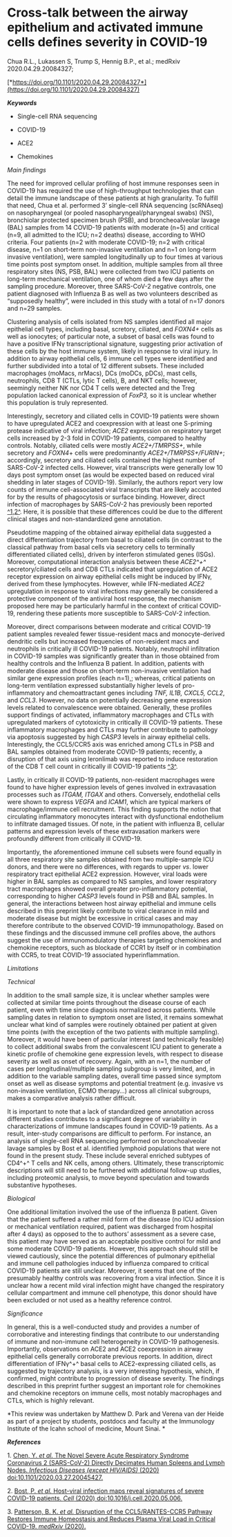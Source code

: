 **Cross-talk between the airway epithelium and activated immune cells defines severity in COVID-19**
====================================================================================================

Chua R.L., Lukassen S, Trump S, Hennig B.P., et al.; medRxiv
2020.04.29.20084327;

[*https://doi.org/10.1101/2020.04.29.20084327*](https://doi.org/10.1101/2020.04.29.20084327)

***Keywords***

-   Single-cell RNA sequencing

-   COVID-19

-   ACE2

-   Chemokines

*Main findings*

The need for improved cellular profiling of host immune responses seen
in COVID-19 has required the use of high-throughput technologies that
can detail the immune landscape of these patients at high granularity.
To fulfill that need, Chua et al. performed 3’ single-cell RNA
sequencing (scRNAseq) on nasopharyngeal (or pooled
nasopharyngeal/pharyngeal swabs) (NS), bronchiolar protected specimen
brush (PSB), and broncheoalveolar lavage (BAL) samples from 14 COVID-19
patients with moderate (n=5) and critical (n=9, all admitted to the ICU;
n=2 deaths) disease, according to WHO criteria. Four patients (n=2 with
moderate COVID-19; n=2 with critical disease, n=1 on short-term
non-invasive ventilation and n=1 on long-term invasive ventilation),
were sampled longitudinally up to four times at various time points post
symptom onset. In addition, multiple samples from all three respiratory
sites (NS, PSB, BAL) were collected from two ICU patients on long-term
mechanical ventilation, one of whom died a few days after the sampling
procedure. Moreover, three SARS-CoV-2 negative controls, one patient
diagnosed with Influenza B as well as two volunteers described as
“supposedly healthy”, were included in this study with a total of n=17
donors and n=29 samples.

Clustering analysis of cells isolated from NS samples identified all
major epithelial cell types, including basal, scretory, ciliated, and
*FOXN4+* cells as well as ionocytes; of particular note, a subset of
basal cells was found to have a positive IFNγ transcriptional signature,
suggesting prior activation of these cells by the host immune system,
likely in response to viral injury. In addition to airway epithelial
cells, 6 immune cell types were identified and further subdivided into a
total of 12 different subsets. These included macrophages (moMacs,
nrMacs), DCs (moDCs, pDCs), mast cells, neutrophils, CD8 T (CTLs, lytic
T cells), B, and NKT cells; however, seemingly neither NK nor CD4 T
cells were detected and the Treg population lacked canonical expression
of *FoxP3,* so it is unclear whether this population is truly
represented.

Interestingly, secretory and ciliated cells in COVID-19 patients were
shown to have upregulated ACE2 and coexpression with at least one
S-priming protease indicative of viral infection; *ACE2* expression on
respiratory target cells increased by 2-3 fold in COVID-19 patients,
compared to healthy controls. Notably, ciliated cells were mostly
*ACE2+/TMRPSS+*, while secretory and *FOXN4*+ cells were predominantly
*ACE2+/TMRPSS+/FURIN+*; accordingly, secretory and ciliated cells
contained the highest number of SARS-CoV-2 infected cells. However,
viral transcripts were generally low 10 days post symptom onset (as
would be expected based on reduced viral shedding in later stages of
COVID-19). Similarly, the authors report very low counts of immune
cell-associated viral transcripts that are likely accounted for by the
results of phagocytosis or surface binding. However, direct infection of
macrophages by SARS-CoV-2 has previously been reported
[^1,2^](https://paperpile.com/c/0qRp0H/qZnZ+hPdH). Here, it is possible
that these differences could be due to the different clinical stages and
non-standardized gene annotation.

Pseudotime mapping of the obtained airway epithelial data suggested a
direct differentiation trajectory from basal to ciliated cells (in
contrast to the classical pathway from basal cells via secretory cells
to terminally differentiated ciliated cells), driven by interferon
stimulated genes (ISGs). Moreover, computational interaction analysis
between these *ACE2^+^* secretory/ciliated cells and CD8 CTLs indicated
that upregulation of ACE2 receptor expression on airway epithelial cells
might be induced by IFNγ, derived from these lymphocytes. However, while
IFN-mediated *ACE2* upregulation in response to viral infections may
generally be considered a protective component of the antiviral host
response, the mechanism proposed here may be particularly harmful in the
context of critical COVID-19, rendering these patients more susceptible
to SARS-CoV-2 infection.

Moreover, direct comparisons between moderate and critical COVID-19
patient samples revealed fewer tissue-resident macs and monocyte-derived
dendritic cells but increased frequencies of non-resident macs and
neutrophils in critically ill COVID-19 patients. Notably, neutrophil
infiltration in COVID-19 samples was significantly greater than in those
obtained from healthy controls and the Influenza B patient. In addition,
patients with moderate disease and those on short-term non-invasive
ventilation had similar gene expression profiles (each n=1),; whereas,
critical patients on long-term ventilation expressed substantially
higher levels of pro-inflammatory and chemoattractant genes including
*TNF, IL1B, CXCL5, CCL2*, and *CCL3*. However, no data on potentially
decreasing gene expression levels related to convalescence were
obtained. Generally, these profiles support findings of activated,
inflammatory macrophages and CTLs with upregulated markers of
cytotoxicity in critically ill COVID-19 patients. These inflammatory
macrophages and CTLs may further contribute to pathology via apoptosis
suggested by high *CASP3* levels in airway epithelial cells.
Interestingly, the CCL5/CCR5 axis was enriched among CTLs in PSB and BAL
samples obtained from moderate COVID-19 patients; recently, a disruption
of that axis using leronlimab was reported to induce restoration of the
CD8 T cell count in critically ill COVID-19 patients
[^3^](https://paperpile.com/c/0qRp0H/f82N).

Lastly, in critically ill COVID-19 patients, non-resident macrophages
were found to have higher expression levels of genes involved in
extravasation processes such as *ITGAM, ITGAX* and others. Conversely,
endothelial cells were shown to express *VEGFA* and *ICAM1*, which are
typical markers of macrophage/immune cell recruitment. This finding
supports the notion that circulating inflammatory monocytes interact
with dysfunctional endothelium to infiltrate damaged tissues. Of note,
in the patient with influenza B, cellular patterns and expression levels
of these extravasation markers were profoundly different from critically
ill COVID-19.

Importantly, the aforementioned immune cell subsets were found equally
in all three respiratory site samples obtained from two multiple-sample
ICU donors, and there were no differences, with regards to upper *vs*.
lower respiratory tract epithelial ACE2 expression. However, viral loads
were higher in BAL samples as compared to NS samples, and lower
respiratory tract macrophages showed overall greater pro-inflammatory
potential, corresponding to higher *CASP3* levels found in PSB and BAL
samples. In general, the interactions between host airway epithelial and
immune cells described in this preprint likely contribute to viral
clearance in mild and moderate disease but might be excessive in
critical cases and may therefore contribute to the observed COVID-19
immunopathology. Based on these findings and the discussed immune cell
profiles above, the authors suggest the use of immunomodulatory
therapies targeting chemokines and chemokine receptors, such as blockade
of CCR1 by itself or in combination with CCR5, to treat COVID-19
associated hyperinflammation.

*Limitations*

*Technical*

In addition to the small sample size, it is unclear whether samples were
collected at similar time points throughout the disease course of each
patient, even with time since diagnosis normalized across patients.
While sampling dates in relation to symptom onset are listed, it remains
somewhat unclear what kind of samples were routinely obtained per
patient at given time points (with the exception of the two patients
with multiple sampling). Moreover, it would have been of particular
interest (and technically feasible) to collect additional swabs from the
convalescent ICU patient to generate a kinetic profile of chemokine gene
expression levels, with respect to disease severity as well as onset of
recovery. Again, with an n=1, the number of cases per
longitudinal/multiple sampling subgroup is very limited, and, in
addition to the variable sampling dates, overall time passed since
symptom onset as well as disease symptoms and potential treatment (e.g.
invasive vs non-invasive ventilation, ECMO therapy…) across all clinical
subgroups, makes a comparative analysis rather difficult.

It is important to note that a lack of standardized gene annotation
across different studies contributes to a significant degree of
variability in characterizations of immune landscapes found in COVID-19
patients. As a result, inter-study comparisons are difficult to perform.
For instance, an analysis of single-cell RNA sequencing performed on
bronchoalveolar lavage samples by Bost et al. identified lymphoid
populations that were not found in the present study. These include
several enriched subtypes of CD4^+^ T cells and NK cells, among others.
Ultimately, these transcriptomic descriptions will still need to be
furthered with additional follow-up studies, including proteomic
analysis, to move beyond speculation and towards substantive hypotheses.

*Biological*

One additional limitation involved the use of the influenza B patient.
Given that the patient suffered a rather mild form of the disease (no
ICU admission or mechanical ventilation required, patient was discharged
from hospital after 4 days) as opposed to the to authors’ assessment as
a severe case, this patient may have served as an acceptable positive
control for mild and some moderate COVID-19 patients. However, this
approach should still be viewed cautiously, since the potential
differences of pulmonary epithelial and immune cell pathologies induced
by influenza compared to critical COVID-19 patients are still unclear.
Moreover, it seems that one of the presumably healthy controls was
recovering from a viral infection. Since it is unclear how a recent mild
viral infection might have changed the respiratory cellular compartment
and immune cell phenotype, this donor should have been excluded or not
used as a healthy reference control.

*Significance*

In general, this is a well-conducted study and provides a number of
corroborative and interesting findings that contribute to our
understanding of immune and non-immune cell heterogeneity in COVID-19
pathogenesis. Importantly, observations on ACE2 and ACE2 coexpression in
airway epithelial cells generally corroborate previous reports. In
addition, direct differentiation of IFNγ^+^ basal cells to
ACE2-expressing ciliated cells, as suggested by trajectory analysis, is
a very interesting hypothesis, which, if confirmed, might contribute to
progression of disease severity. The findings described in this preprint
further suggest an important role for chemokines and chemokine receptors
on immune cells, most notably macrophages and CTLs, which is highly
relevant.

*This review was undertaken by Matthew D. Park and Verena van der Heide
as part of a project by students, postdocs and faculty at the Immunology
Institute of the Icahn school of medicine, Mount Sinai. *

***References***

1\. [Chen, Y. *et al.* The Novel Severe Acute Respiratory Syndrome
Coronavirus 2 (SARS-CoV-2) Directly Decimates Human Spleens and Lymph
Nodes. *Infectious Diseases (except HIV/AIDS)* (2020)
doi:](http://paperpile.com/b/0qRp0H/qZnZ)[10.1101/2020.03.27.20045427](http://dx.doi.org/10.1101/2020.03.27.20045427)[.](http://paperpile.com/b/0qRp0H/qZnZ)

2\. [Bost, P. *et al.* Host-viral infection maps reveal signatures of
severe COVID-19 patients. *Cell* (2020)
doi:](http://paperpile.com/b/0qRp0H/hPdH)[10.1016/j.cell.2020.05.006](http://dx.doi.org/10.1016/j.cell.2020.05.006)[.](http://paperpile.com/b/0qRp0H/hPdH)

3\. [Patterson, B. K. *et al.* Disruption of the CCL5/RANTES-CCR5 Pathway
Restores Immune Homeostasis and Reduces Plasma Viral Load in Critical
COVID-19. *medRxiv* (2020).](http://paperpile.com/b/0qRp0H/f82N)

